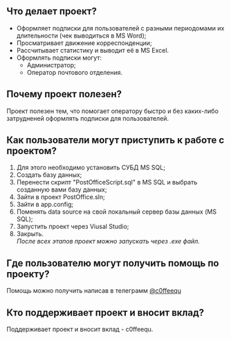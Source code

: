 ## Что делает проект?
* Оформляет подписки для пользователей с разными периодомами их длительности (чек выводиться в MS Word);
* Просматривает движение корреспонденции;
* Рассчитывает статистику и выводит её в MS Excel.  
* Оформлять подписки могут:
  + Администратор;
  + Оператор почтового отделения.
## Почему проект полезен?
Проект полезен тем, что помогает оператору быстро и без каких-либо затрудненей оформлять подписки для пользователей.
## Как пользователи могут приступить к работе с проектом?
1. Для этого необходимо установить СУБД MS SQL;
2. Создать базу данных;
3. Перенести скрипт "PostOfficeScript.sql" в MS SQL и выбрать созданную вами базу данных;
4. Зайти в проект PostOffice.sln;
5. Зайти в app.config;
6. Поменять data source на свой локальный сервер базы данных (MS SQL);
7. Запустить проект через Viusal Studio;
8. Закрыть.  
*После всех этапов проект можно запускать через .exe файл.*
## Где пользователю могут получить помощь по проекту?
Помощь можно получить написав в телеграмм [@c0ffeequ](https://t.me/c0ffeequ)
## Кто поддерживает проект и вносит вклад?
Поддерживает проект и вносит вклад - c0ffeequ.
